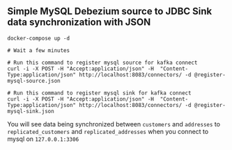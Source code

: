 ## Simple MySQL Debezium source to JDBC Sink data synchronization with JSON

```
docker-compose up -d

# Wait a few minutes

# Run this command to register mysql source for kafka connect
curl -i -X POST -H "Accept:application/json" -H  "Content-Type:application/json" http://localhost:8083/connectors/ -d @register-mysql-source.json

# Run this command to register mysql sink for kafka connect
curl -i -X POST -H "Accept:application/json" -H  "Content-Type:application/json" http://localhost:8083/connectors/ -d @register-mysql-sink.json
```

You will see data being synchronized between `customers` and `addresses` to `replicated_customers` and `replicated_addresses` when you connect to mysql on `127.0.0.1:3306`
